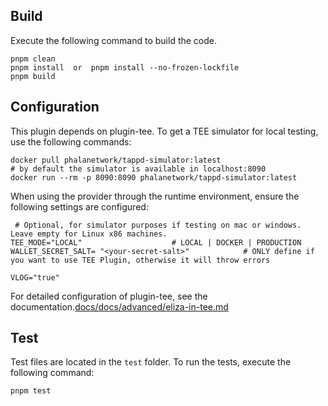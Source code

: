 ## Build
Execute the following command to build the code.
```
pnpm clean
pnpm install  or  pnpm install --no-frozen-lockfile
pnpm build
```

## Configuration
This plugin depends on plugin-tee.
To get a TEE simulator for local testing, use the following commands:
```shell
docker pull phalanetwork/tappd-simulator:latest
# by default the simulator is available in localhost:8090
docker run --rm -p 8090:8090 phalanetwork/tappd-simulator:latest
```

When using the provider through the runtime environment, ensure the following settings are configured:
```shell
 # Optional, for simulator purposes if testing on mac or windows. Leave empty for Linux x86 machines.
TEE_MODE="LOCAL"                    # LOCAL | DOCKER | PRODUCTION
WALLET_SECRET_SALT= "<your-secret-salt>"            # ONLY define if you want to use TEE Plugin, otherwise it will throw errors

VLOG="true"
```
For detailed configuration of plugin-tee, see the documentation.[docs/docs/advanced/eliza-in-tee.md](/docs/docs/advanced/eliza-in-tee.md)

## Test 

Test files are located in the `test` folder. To run the tests, execute the following command:

```shell
pnpm test

```
